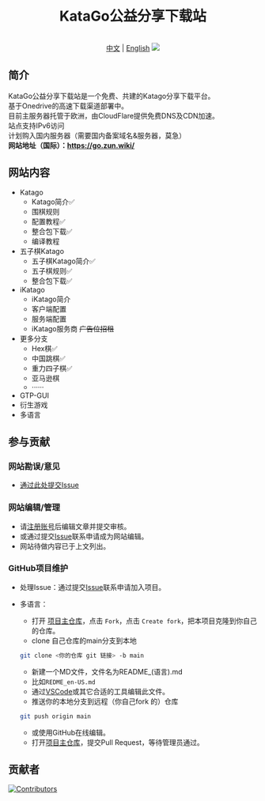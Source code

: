 <div align="center">

# KataGo公益分享下载站

<br>
<a href="https://github.com/ghacglogin/gowiki/blob/main/README.md">中文</a> | <a href="https://github.com/ghacglogin/gowiki/blob/main/README_en-US.md">English</a>


<img src="https://go.zun.wiki/wp-content/uploads/2022/12/sc4.webp" />

</div>

## 简介

KataGo公益分享下载站是一个免费、共建的Katago分享下载平台。<br>
基于Onedrive的高速下载渠道部署中。<br>
目前主服务器托管于欧洲，由CloudFlare提供免费DNS及CDN加速。<br>
站点支持IPv6访问<br>
计划购入国内服务器（需要国内备案域名&服务器，莫急）<br>
**网站地址（国际）：https://go.zun.wiki/**

## 网站内容

* Katago
   * Katago简介✅
   * 围棋规则
   * 配置教程✅
   * 整合包下载✅
   * 编译教程
* 五子棋Katago
   * 五子棋Katago简介✅
   * 五子棋规则✅
   * 整合包下载✅
* iKatago
   * iKatago简介
   * 客户端配置
   * 服务端配置
   * iKatago服务商 ~~广告位招租~~
* 更多分支
   * Hex棋✅
   * 中国跳棋✅
   * 重力四子棋✅
   * 亚马逊棋
   * ······
* GTP-GUI
* 衍生游戏
* 多语言

## 参与贡献

### 网站勘误/意见

* [通过此处提交Issue](https://github.com/ghacglogin/gowiki/issues)

### 网站编辑/管理

* 请[注册账号](https://go.zun.wiki/wp-login.php)后编辑文章并提交审核。<br>
* 或通过提交[Issue](https://github.com/ghacglogin/gowiki/issues)联系申请成为网站编辑。
* 网站待做内容已于上文列出。

### GitHub项目维护

* 处理Issue：通过提交[Issue](https://github.com/ghacglogin/gowiki/issues)联系申请加入项目。

* 多语言：
   * 打开 [项目主仓库](https://github.com/ghacglogin/gowiki)，点击 `Fork`，点击 `Create fork`，把本项目克隆到你自己的仓库。
   * clone 自己仓库的main分支到本地
    ```bash
    git clone <你的仓库 git 链接> -b main
    ```
    * 新建一个MD文件，文件名为README_(语言).md
    * 比如`REDME_en-US.md`
    * 通过[VSCode](https://code.visualstudio.com/)或其它合适的工具编辑此文件。
    * 推送你的本地分支到远程（你自己fork 的）仓库

    ```bash
    git push origin main
    ```
    * 或使用GitHub在线编辑。
    * 打开[项目主仓库](https://github.com/ghacglogin/gowiki)，提交Pull Request，等待管理员通过。

## 贡献者

[![Contributors](https://contrib.rocks/image?repo=ghacglogin/gowiki)](https://github.com/ghacglogin/gowiki/graphs/contributors)
